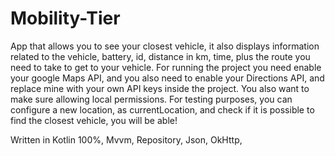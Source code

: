 # Mobility-Tier

App that allows you to see your closest vehicle, it also displays information related to the vehicle, battery, id, distance in km, time, plus the route you need to take to get to your vehicle.
For running the project you need enable your google Maps API, and you also need to enable your Directions API, and replace mine with your own API keys inside the project. You also want to make sure allowing local permissions.
For testing purposes, you can configure a new location, as currentLocation, and check if it is possible to find the closest vehicle, you will be able!

Written in Kotlin 100%,
Mvvm,
Repository,
Json,
OkHttp,
